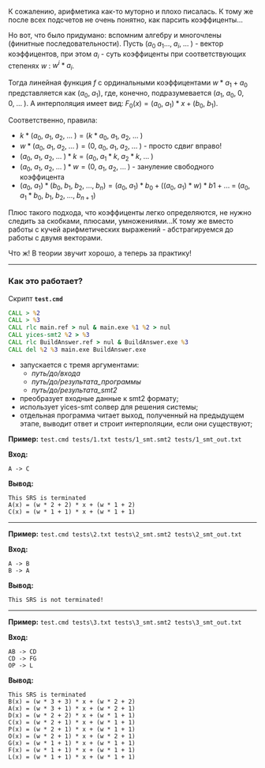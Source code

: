 К сожалению, арифметика как-то муторно и плохо писалась. К тому же после всех подсчетов не очень
понятно, как парсить коэффиценты...

Но вот, что было придумано: вспомним алгебру и многочлены (финитные последовательности).
Пусть $`(a_0\;a_1...,\;a_i,\;...\;)`$ - вектор коэффицентов, при этом $a_i$ - суть коэффиценты при соответствующих степенях $w$ : $w^i * a_i$.

Тогда линейная функция $f$ с ординальными коэффицентами $w * a_1 + a_0$ представляется как $`(a_0,\;a_1)`$, где, конечно, 
подразумевается $`(a_1,\;a_0,\;0,\;0,\;...\;)`$.
А интерполяция имеет вид: $`F_0(x) = (a_0,\;a_1) * x + (b_0,\;b_1)`$.

Соответственно, правила: 
* $`k * (a_0,\;a_1,\;a_2,\;...\;) = (k * a_0,\;a_1,\;a_2,\;...\;)`$
* $`w * (a_0,\;a_1,\;a_2,\;...\;) = (0,\;a_0,\;a_1,\;a_2,\;...\;)`$ - просто сдвиг вправо!
* $`(a_0,\;a_1,\;a_2,\;...\;) * k = (a_0,\;a_1 * k,\;a_2 * k,\;...\;)`$
* $`(a_0,\;a_1,\;a_2,\;...\;) * w = (0,\;a_1,\;a_2,\;...\;)`$ - зануление свободного коэффицента
* $`(a_0,\;a_1) * (b_0,\;b_1,\;b_2,\;...,\;b_n) = (a_0,\;a_1) * b_0 + ((a_0,\;a_1) * w) * b1\;+\;...\;=\;(a_0,\;a_1*b_0,\;b_1,\;b_2,\;...,\;b_{n+1})`$

Плюс такого подхода, что коэффиценты легко определяются, не нужно следить за скобками, плюсами, умножениями...К тому же вместо работы с кучей арифметических
выражений - абстрагируемся до работы с двумя векторами.

Что ж! В теории звучит хорошо, а теперь за практику!

---
### Как это работает?
Скрипт **`test.cmd`**
``` cmd
CALL > %2
CALL > %3
CALL rlc main.ref > nul & main.exe %1 %2 > nul
CALL yices-smt2 %2 > %3
CALL rlc BuildAnswer.ref > nul & BuildAnswer.exe %3
CALL del %2 %3 main.exe BuildAnswer.exe
```
* запускается с тремя аргументами:
  * <i>путь/до/входа</i>
  * <i>путь/до/результата_программы</i>
  * <i>путь/до/результата_smt2</i>
* преобразует входные данные к smt2 формату;
* использует yices-smt солвер для решения системы;
* отдельная программа читает выход, полученный на предыдущем этапе, выводит ответ и строит интерполяции, если они существуют;

**Пример:** `test.cmd tests/1.txt tests/1_smt.smt2 tests/1_smt_out.txt`

**Вход:**
```
A -> C

```

**Вывод:** 
```
This SRS is terminated
A(x) = (w * 2 + 2) * x + (w * 1 + 2)
C(x) = (w * 1 + 1) * x + (w * 1 + 1)
```
---
**Пример:** `test.cmd tests\2.txt tests\2_smt.smt2 tests\2_smt_out.txt`

**Вход:**
```
A -> B
B -> A

```

**Вывод:**
```
This SRS is not terminated!
```
---

**Пример:** `test.cmd tests\3.txt tests\3_smt.smt2 tests\3_smt_out.txt`


**Вход:**
```
AB -> CD
CD -> FG
OP -> L

```

**Вывод:**
```
This SRS is terminated
B(x) = (w * 3 + 3) * x + (w * 2 + 2)
A(x) = (w * 3 + 1) * x + (w * 2 + 1)
D(x) = (w * 2 + 2) * x + (w * 1 + 1)
C(x) = (w * 2 + 1) * x + (w * 1 + 1)
P(x) = (w * 2 + 1) * x + (w * 1 + 1)
O(x) = (w * 2 + 1) * x + (w * 2 + 1)
G(x) = (w * 1 + 1) * x + (w * 1 + 1)
F(x) = (w * 1 + 1) * x + (w * 1 + 1)
L(x) = (w * 1 + 1) * x + (w * 1 + 1)
```
